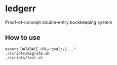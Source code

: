 # ledgerr
Proof-of-concept double-entry bookkeeping system 

## How to use

```shell
export DATABASE_URL="psql://..."
./scripts/migrate.sh
./scripts/test.sh
```
